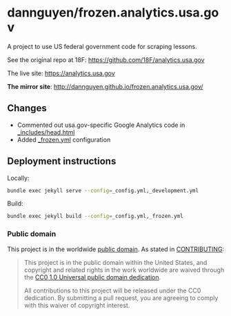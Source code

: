 
# dannguyen/frozen.analytics.usa.gov

A project to use US federal government code for scraping lessons.

See the original repo at 18F: https://github.com/18F/analytics.usa.gov

The live site: https://analytics.usa.gov

**The mirror site**: http://dannguyen.github.io/frozen.analytics.usa.gov/


## Changes

- Commented out usa.gov-specific Google Analytics code in [_includes/head.html](_includes/head.html)
- Added [_frozen.yml](_frozen.yml) configuration

## Deployment instructions

Locally:

~~~sh
bundle exec jekyll serve --config=_config.yml,_development.yml
~~~

Build:

~~~sh
bundle exec jekyll build --config=_config.yml,_frozen.yml
~~~


### Public domain

This project is in the worldwide [public domain](LICENSE.md). As stated in [CONTRIBUTING](CONTRIBUTING.md):

> This project is in the public domain within the United States, and copyright and related rights in the work worldwide are waived through the [CC0 1.0 Universal public domain dedication](https://creativecommons.org/publicdomain/zero/1.0/).
>
> All contributions to this project will be released under the CC0 dedication. By submitting a pull request, you are agreeing to comply with this waiver of copyright interest.
